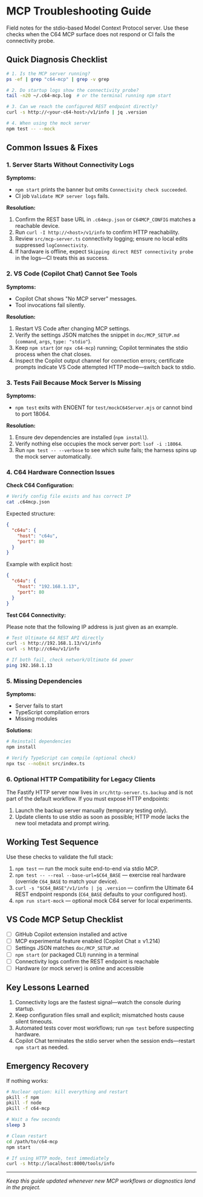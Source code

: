 # MCP Troubleshooting Guide

Field notes for the stdio-based Model Context Protocol server. Use these checks when the C64 MCP surface does not respond or CI fails the connectivity probe.

## Quick Diagnosis Checklist

```bash
# 1. Is the MCP server running?
ps -ef | grep "c64-mcp" | grep -v grep

# 2. Do startup logs show the connectivity probe?
tail -n20 ~/.c64-mcp.log  # or the terminal running npm start

# 3. Can we reach the configured REST endpoint directly?
curl -s http://<your-c64-host>/v1/info | jq .version

# 4. When using the mock server
npm test -- --mock
```

## Common Issues & Fixes

### 1. Server Starts Without Connectivity Logs

**Symptoms:**

- `npm start` prints the banner but omits `Connectivity check succeeded`.
- CI job `Validate MCP server logs` fails.

**Resolution:**

1. Confirm the REST base URL in `.c64mcp.json` or `C64MCP_CONFIG` matches a reachable device.
2. Run `curl -I http://<host>/v1/info` to confirm HTTP reachability.
3. Review `src/mcp-server.ts` connectivity logging; ensure no local edits suppressed `logConnectivity`.
4. If hardware is offline, expect `Skipping direct REST connectivity probe` in the logs—CI treats this as success.

### 2. VS Code (Copilot Chat) Cannot See Tools

**Symptoms:**

- Copilot Chat shows "No MCP server" messages.
- Tool invocations fail silently.

**Resolution:**

1. Restart VS Code after changing MCP settings.
2. Verify the settings JSON matches the snippet in `doc/MCP_SETUP.md` (`command`, `args`, `type: "stdio"`).
3. Keep `npm start` (or `npx c64-mcp`) running; Copilot terminates the stdio process when the chat closes.
4. Inspect the Copilot output channel for connection errors; certificate prompts indicate VS Code attempted HTTP mode—switch back to stdio.

### 3. Tests Fail Because Mock Server Is Missing

**Symptoms:**

- `npm test` exits with ENOENT for `test/mockC64Server.mjs` or cannot bind to port 18064.

**Resolution:**

1. Ensure dev dependencies are installed (`npm install`).
2. Verify nothing else occupies the mock server port: `lsof -i :18064`.
3. Run `npm test -- --verbose` to see which suite fails; the harness spins up the mock server automatically.

### 4. C64 Hardware Connection Issues

**Check C64 Configuration:**

```bash
# Verify config file exists and has correct IP
cat .c64mcp.json
```

Expected structure:

```json
{
  "c64u": {
    "host": "c64u",
    "port": 80
  }
}
```

Example with explicit host:

```json
{
  "c64u": {
    "host": "192.168.1.13",
    "port": 80
  }
}
```

**Test C64 Connectivity:**

Please note that the following IP address is just given as an example.

```bash
# Test Ultimate 64 REST API directly
curl -s http://192.168.1.13/v1/info
curl -s http://c64u/v1/info

# If both fail, check network/Ultimate 64 power
ping 192.168.1.13
```

### 5. Missing Dependencies

**Symptoms:**

- Server fails to start
- TypeScript compilation errors
- Missing modules

**Solutions:**

```bash
# Reinstall dependencies
npm install

# Verify TypeScript can compile (optional check)
npx tsc --noEmit src/index.ts
```

### 6. Optional HTTP Compatibility for Legacy Clients

The Fastify HTTP server now lives in `src/http-server.ts.backup` and is not part of the default workflow. If you must expose HTTP endpoints:

1. Launch the backup server manually (temporary testing only).
2. Update clients to use stdio as soon as possible; HTTP mode lacks the new tool metadata and prompt wiring.

## Working Test Sequence

Use these checks to validate the full stack:

1. `npm test` — run the mock suite end-to-end via stdio MCP.
2. `npm test -- --real --base-url=$C64_BASE` — exercise real hardware (override `C64_BASE` to match your device).
3. `curl -s "$C64_BASE"/v1/info | jq .version` — confirm the Ultimate 64 REST endpoint responds (`C64_BASE` defaults to your configured host).
4. `npm run start-mock` — optional mock C64 server for local experiments.

## VS Code MCP Setup Checklist

- [ ] GitHub Copilot extension installed and active
- [ ] MCP experimental feature enabled (Copilot Chat ≥ v1.214)
- [ ] Settings JSON matches `doc/MCP_SETUP.md`
- [ ] `npm start` (or packaged CLI) running in a terminal
- [ ] Connectivity logs confirm the REST endpoint is reachable
- [ ] Hardware (or mock server) is online and accessible

## Key Lessons Learned

1. Connectivity logs are the fastest signal—watch the console during startup.
2. Keep configuration files small and explicit; mismatched hosts cause silent timeouts.
3. Automated tests cover most workflows; run `npm test` before suspecting hardware.
4. Copilot Chat terminates the stdio server when the session ends—restart `npm start` as needed.

## Emergency Recovery

If nothing works:

```bash
# Nuclear option: kill everything and restart
pkill -f npm
pkill -f node
pkill -f c64-mcp

# Wait a few seconds
sleep 3

# Clean restart
cd /path/to/c64-mcp
npm start

# If using HTTP mode, test immediately
curl -s http://localhost:8000/tools/info
```

---

*Keep this guide updated whenever new MCP workflows or diagnostics land in the project.*
